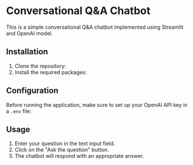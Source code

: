 
# Conversational Q&A Chatbot

This is a simple conversational Q&A chatbot implemented using Streamlit and OpenAI model.

## Installation

1. Clone the repository:
2. Install the required packages:
## Configuration

Before running the application, make sure to set up your OpenAI API key in a `.env` file:
## Usage

1. Enter your question in the text input field.
2. Click on the "Ask the question" button.
3. The chatbot will respond with an appropriate answer.


